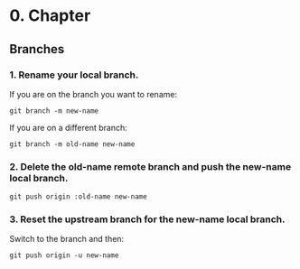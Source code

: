 # 0. Chapter

## Branches

### 1. Rename your local branch.

If you are on the branch you want to rename:

```
git branch -m new-name
```

If you are on a different branch:

```
git branch -m old-name new-name
```

### 2. Delete the old-name remote branch and push the new-name local branch.

```
git push origin :old-name new-name
```

### 3. Reset the upstream branch for the new-name local branch.

Switch to the branch and then:

```
git push origin -u new-name
```

